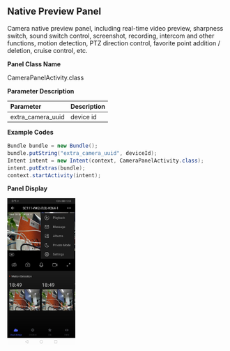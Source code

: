 ## Native Preview Panel

Camera native preview panel, including real-time video preview, sharpness switch, sound switch control, screenshot, recording, intercom and other functions, motion detection, PTZ direction control, favorite point addition / deletion, cruise control, etc.

**Panel Class Name**

CameraPanelActivity.class

 **Parameter Description**

| Parameter         | Description |
| :---------------- | :---------- |
| extra_camera_uuid | device id   |

**Example Codes**

```java
Bundle bundle = new Bundle();
bundle.putString("extra_camera_uuid", deviceId);
Intent intent = new Intent(context, CameraPanelActivity.class);
intent.putExtras(bundle);
context.startActivity(intent);
```

**Panel Display**

<img src="./images/device-2020-03-12-185033.png" alt="面板示意图" style="zoom:33%;" />